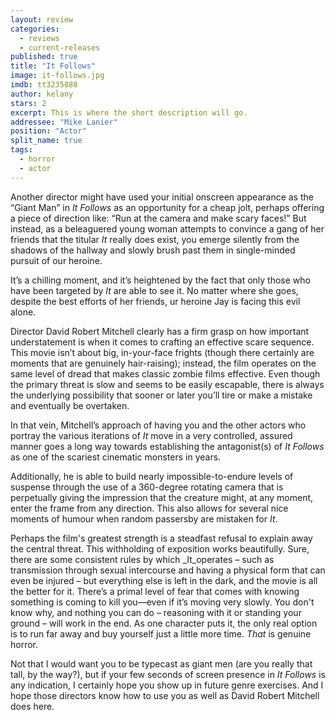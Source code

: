 ```yaml
---
layout: review
categories: 
  - reviews
  - current-releases
published: true
title: "It Follows"
image: it-follows.jpg
imdb: tt3235888
author: kelany
stars: 2
excerpt: This is where the short description will go.
addressee: "Mike Lanier"
position: "Actor"
split_name: true
tags: 
  - horror
  - actor
---
```

Another director might have used your initial onscreen appearance as the “Giant Man” in _It Follows_ as an opportunity for a cheap jolt, perhaps offering a piece of direction like: “Run at the camera and make scary faces!” But instead, as a beleaguered young woman attempts to convince a gang of her friends that the titular _It_ really does exist, you emerge silently from the shadows of the hallway and slowly brush past them in single-minded pursuit of our heroine.  

It’s a chilling moment, and it’s heightened by the fact that only those who have been targeted by _It_ are able to see it. No matter where she goes, despite the best efforts of her friends, ur heroine Jay is facing this evil alone.  

Director David Robert Mitchell clearly has a firm grasp on how important understatement is when it comes to crafting an effective scare sequence. This movie isn’t about big, in-your-face frights (though there certainly are moments that are genuinely hair-raising); instead, the film operates on the same level of dread that makes classic zombie films effective. Even though the primary threat is slow and seems to be easily escapable, there is always the underlying possibility that sooner or later you’ll tire or make a mistake and eventually be overtaken.

In that vein, Mitchell’s approach of having you and the other actors who portray the various iterations of _It_ move in a very controlled, assured manner goes a long way towards establishing the antagonist(s) of _It Follows_ as one of the scariest cinematic monsters in years.

 Additionally, he is able to build nearly impossible-to-endure levels of suspense through the use of a 360-degree rotating camera that is perpetually giving the impression that the creature might, at any moment, enter the frame from any direction. This also allows for several nice moments of humour when random passersby are mistaken for _It_.

Perhaps the film's greatest strength is a steadfast refusal to explain away the central threat. This withholding of exposition works beautifully. Sure, there are some consistent rules by which _It_operates – such as transmission through sexual intercourse and having a physical form that can even be injured – but everything else is left in the dark, and the movie is all the better for it. There’s a primal level of fear that comes with knowing something is coming to kill you—even if it’s moving very slowly. You don't know why, and nothing you can do – reasoning with it or standing your ground – will work in the end. As one character puts it, the only real option is to run far away and buy yourself just a little more time. _That_ is genuine horror.  

Not that I would want you to be typecast as giant men (are you really that tall, by the way?), but if your few seconds of screen presence in _It Follows_ is any indication, I certainly hope you show up in future genre exercises. And I hope those directors know how to use you as well as David Robert Mitchell does here. 